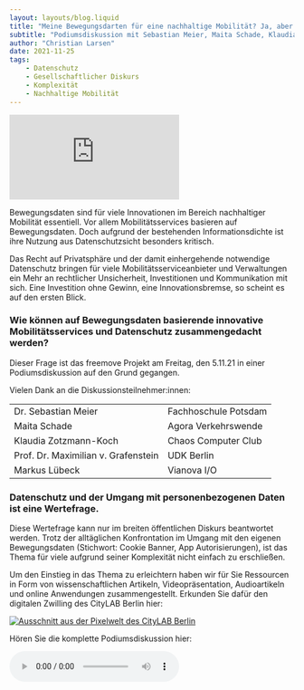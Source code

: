 ```yaml
---
layout: layouts/blog.liquid
title: "Meine Bewegungsdarten für eine nachhaltige Mobilität? Ja, aber bitte anonym!"
subtitle: "Podiumsdiskussion mit Sebastian Meier, Maita Schade, Klaudia Zotzmann-Koch, Maximilian von Grafenstein und Markus Lübeck"
author: "Christian Larsen"
date: 2021-11-25
tags: 
    - Datenschutz
    - Gesellschaftlicher Diskurs
    - Komplexität
    - Nachhaltige Mobilität
---
```


<iframe class="w-full aspect-video" src="https://www.youtube-nocookie.com/embed/RRFh-dqeZ0k" title="YouTube video player" frameborder="0" allow="accelerometer; autoplay; clipboard-write; encrypted-media; gyroscope; picture-in-picture" allowfullscreen></iframe>

Bewegungsdaten sind für viele Innovationen im Bereich nachhaltiger Mobilität essentiell. Vor allem Mobilitätsservices basieren auf Bewegungsdaten. Doch aufgrund der bestehenden Informationsdichte ist ihre Nutzung aus Datenschutzsicht besonders kritisch.

Das Recht auf Privatsphäre und der damit einhergehende notwendige Datenschutz bringen für viele Mobilitätsserviceanbieter und Verwaltungen ein Mehr an rechtlicher Unsicherheit, Investitionen und Kommunikation mit sich. Eine Investition ohne Gewinn, eine Innovationsbremse, so scheint es auf den ersten Blick.

### Wie können auf Bewegungsdaten basierende innovative Mobilitätsservices und Datenschutz zusammengedacht werden?

Dieser Frage ist das freemove Projekt am Freitag, den 5.11.21 in einer Podiumsdiskussion auf den Grund gegangen.

Vielen Dank an die Diskussionsteilnehmer:innen:
<table class="md:text-lg table-auto border-collapse">
  <tr>
    <td class="font-medium pr-3">Dr. Sebastian Meier</td>
    <td>Fachhoschule Potsdam</td>
  </tr>
  <tr>
    <td class="font-medium pr-3">Maita Schade</td>
    <td>Agora Verkehrswende</td>
  </tr>
  <tr>
    <td class="font-medium pr-3">Klaudia Zotzmann-Koch</td>
    <td>Chaos Computer Club</td>
  </tr>
  <tr>
    <td class="font-medium pr-3">Prof. Dr. Maximilian v. Grafenstein</td>
    <td>UDK Berlin</td>
  </tr>
  <tr>
    <td class="font-medium pr-3">Markus Lübeck</td>
    <td>Vianova I/O</td>
  </tr>
</table>

### Datenschutz und der Umgang mit personenbezogenen Daten ist eine Wertefrage.

Diese Wertefrage kann nur im breiten öffentlichen Diskurs beantwortet werden. Trotz der alltäglichen Konfrontation im Umgang mit den eigenen Bewegungsdaten (Stichwort: Cookie Banner, App Autorisierungen), ist das Thema für viele aufgrund seiner Komplexität nicht einfach zu erschließen.

Um den Einstieg in das Thema zu erleichtern haben wir für Sie Ressourcen in Form von wissenschaftlichen Artikeln, Videopräsentation, Audioartikeln und online Anwendungen zusammengestellt. Erkunden Sie dafür den digitalen Zwilling des CityLAB Berlin hier:

<a href="https://play.workadventu.re/@/citylab-berlin/citylab/freemove" target="_blank" rel="noopener noreferrer" class="block my-3 md:my-6">
  <img src="/assets/images/citylab_pixelworld.png" alt="Ausschnitt aus der Pixelwelt des CityLAB Berlin">
</a>

Hören Sie die komplette Podiumsdiskussion hier:

<audio controls class="my-3 md:my-6">
  <source src="/assets/audio/freemove_event_20211105.ogg" type="audio/ogg">
  <source src="/assets/audio/freemove_event_20211105.mp3" type="audio/mp3">
  <p>Ihr Browser unterstützt diesen Audio-Player nicht. Hier ist stattdessen ein <a href="/assets/audio/freemove_event_20211105.ogg">Link zur Aufnahme</a> .</p>
</audio>